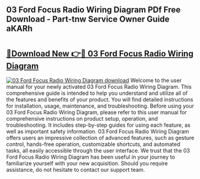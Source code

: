## 03 Ford Focus Radio Wiring Diagram PDf Free Download - Part-tnw Service Owner Guide aKARh

# <h2><a href="http://dfiyam0.blite.top/?on=03+Ford+Focus+Radio+Wiring+Diagram">🔗Download New 👉🔴 03 Ford Focus Radio Wiring Diagram</a></h2>

[![03 Ford Focus Radio Wiring Diagram download](https://i.imgur.com/lujVjoI.png)](http://dfiyam0.blite.top/?on=03+Ford+Focus+Radio+Wiring+Diagram)
Welcome to the user manual for your newly activated 03 Ford Focus Radio Wiring Diagram. This comprehensive guide is intended to help you understand and utilize all of the features and benefits of your product. You will find detailed instructions for installation, usage, maintenance, and troubleshooting. Before using your 03 Ford Focus Radio Wiring Diagram, please refer to this user manual for comprehensive instructions on product setup, operation, and troubleshooting. It includes step-by-step guides for using each feature, as well as important safety information. 03 Ford Focus Radio Wiring Diagram offers users an impressive collection of advanced features, such as gesture control, hands-free operation, customizable shortcuts, and automated tasks, all easily accessible through the user interface. We trust that the 03 Ford Focus Radio Wiring Diagram has been useful in your journey to familiarize yourself with your new acquisition. Should you require assistance, do not hesitate to contact our support team.
